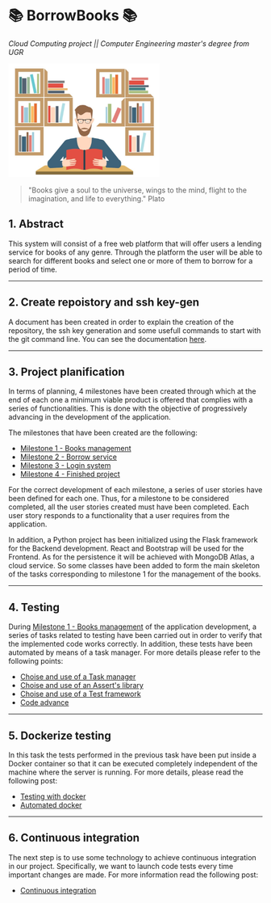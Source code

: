 # 📚 BorrowBooks 📚

*Cloud Computing project || Computer Engineering master's degree from UGR*

<img src="https://github.com/LuGuDu/BorrowBooks/blob/LuGuDu-milestone0/docs/resources/borrowbooks.jpg" alt="Borrow a book" style="width:300px;"/>

> "Books give a soul to the universe, wings to the mind, flight to the imagination, and life to everything." Plato

## 1. Abstract

This system will consist of a free web platform that will offer users a lending service for books of any genre. Through the platform the user will be able to search for different books and select one or more of them to borrow for a period of time.

***

## 2. Create repoistory and ssh key-gen

A document has been created in order to explain the creation of the repository, the ssh key generation and some usefull commands to start with the git command line. You can see the documentation [here](https://github.com/LuGuDu/BorrowBooks/blob/LuGuDu-milestone0/docs/milestone0.md).

***

## 3. Project planification

In terms of planning, 4 milestones have been created through which at the end of each one a minimum viable product is offered that complies with a series of functionalities. This is done with the objective of progressively advancing in the development of the application.

The milestones that have been created are the following:

 - [Milestone 1 - Books management](https://github.com/LuGuDu/BorrowBooks/milestone/2)
 - [Milestone 2 - Borrow service](https://github.com/LuGuDu/BorrowBooks/milestone/3)
 - [Milestone 3 - Login system](https://github.com/LuGuDu/BorrowBooks/milestone/4)
 - [Milestone 4 - Finished project](https://github.com/LuGuDu/BorrowBooks/milestone/5)

For the correct development of each milestone, a series of user stories have been defined for each one. Thus, for a milestone to be considered completed, all the user stories created must have been completed. Each user story responds to a functionality that a user requires from the application.

In addition, a Python project has been initialized using the Flask framework for the Backend development. React and Bootstrap will be used for the Frontend. As for the persistence it will be achieved with MongoDB Atlas, a cloud service. So some classes have been added to form the main skeleton of the tasks corresponding to milestone 1 for the management of the books.

***

## 4. Testing

During [Milestone 1 - Books management](https://github.com/LuGuDu/BorrowBooks/milestone/2) of the application development, a series of tasks related to testing have been carried out in order to verify that the implemented code works correctly. In addition, these tests have been automated by means of a task manager. For more details please refer to the following points:
 - [Choise and  use of a Task manager](https://github.com/LuGuDu/BorrowBooks/blob/LuGuDu-milestone1/docs/task_manager.md)
 - [Choise and use of an Assert's library](https://github.com/LuGuDu/BorrowBooks/blob/LuGuDu-milestone1/docs/assert_library.md)
 - [Choise and use of a Test framework](https://github.com/LuGuDu/BorrowBooks/blob/LuGuDu-milestone1/docs/test_framework.md)
 - [Code advance](https://github.com/LuGuDu/BorrowBooks/blob/LuGuDu-milestone1/docs/code_advance.md)

***

## 5. Dockerize testing

In this task the tests performed in the previous task have been put inside a Docker container so that it can be executed completely independent of the machine where the server is running. For more details, please read the following post:
 - [Testing with docker](https://github.com/LuGuDu/BorrowBooks/blob/LuGuDu-milestone1/docs/test_docker.md)
 - [Automated docker](https://github.com/LuGuDu/BorrowBooks/blob/LuGuDu-milestone1/docs/automated_docker.md)


***

## 6. Continuous integration

The next step is to use some technology to achieve continuous integration in our project. Specifically, we want to launch code tests every time important changes are made. For more information read the following post:
 - [Continuous integration](https://github.com/LuGuDu/BorrowBooks/blob/LuGuDu-milestone1/docs/continuous_integration.md)

